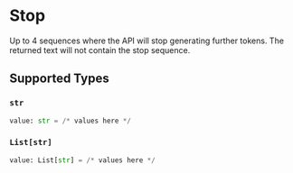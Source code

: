 # Stop

Up to 4 sequences where the API will stop generating further tokens. The returned text will not contain the stop sequence.


## Supported Types

### `str`

```python
value: str = /* values here */
```

### `List[str]`

```python
value: List[str] = /* values here */
```

